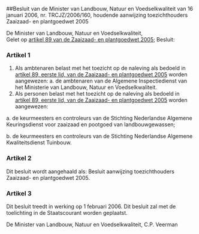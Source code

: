<meta http-equiv='Content-Type' content='text/html; charset=utf-8' />

##Besluit van de Minister van Landbouw, Natuur en Voedselkwaliteit van 16 januari 2006, nr. TRCJZ/2006/160, houdende aanwijzing toezichthouders Zaaizaad- en plantgoedwet 2005

De Minister van Landbouw, Natuur en Voedselkwaliteit,  
Gelet op [artikel 89 van de Zaaizaad- en plantgoedwet 2005](../../../../../../../../../wet/zaaizaad-/en/plantgoedwet/2005/BWBR0018040/README.md);
Besluit:    

### Artikel  1  

1.  Als ambtenaren belast met het toezicht op de naleving als bedoeld in [artikel 89, eerste lid, van de Zaaizaad- en plantgoedwet 2005](../../../../../../../../../wet/zaaizaad-/en/plantgoedwet/2005/BWBR0018040/README.md) worden aangewezen: a. de ambtenaren van de Algemene Inspectiedienst van het Ministerie van Landbouw, Natuur en Voedselkwaliteit.   
2.  Als personen belast met het toezicht op de naleving als bedoeld in [artikel 89, eerste lid, van de Zaaizaad- en plantgoedwet 2005](../../../../../../../../../wet/zaaizaad-/en/plantgoedwet/2005/BWBR0018040/README.md) worden aangewezen: 

a. de keurmeesters en controleurs van de Stichting Nederlandse Algemene Keuringsdienst voor zaaizaad en pootgoed van landbouwgewassen;  

b. de keurmeesters en controleurs van de Stichting Nederlandse Algemene Kwaliteitsdienst Tuinbouw.    

### Artikel  2  

Dit besluit wordt aangehaald als: Besluit aanwijzing toezichthouders Zaaizaad- en plantgoedwet 2005. 

### Artikel  3  

Dit besluit treedt in werking op 1 februari 2006. 
Dit besluit zal met de toelichting in de Staatscourant worden geplaatst.  

De 
Minister van Landbouw, Natuur en Voedselkwaliteit,
C.P. Veerman     
